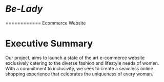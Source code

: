 # _Be-Lady_
============
Ecommerce Website

# Executive Summary
Our project, aims to launch a state of the art e-commerce website exclusively catering to the diverse fashion and lifestyle needs of women. With a commitment to inclusivity, we seek to create a seamless online shopping experience that celebrates the uniqueness of every woman. 

